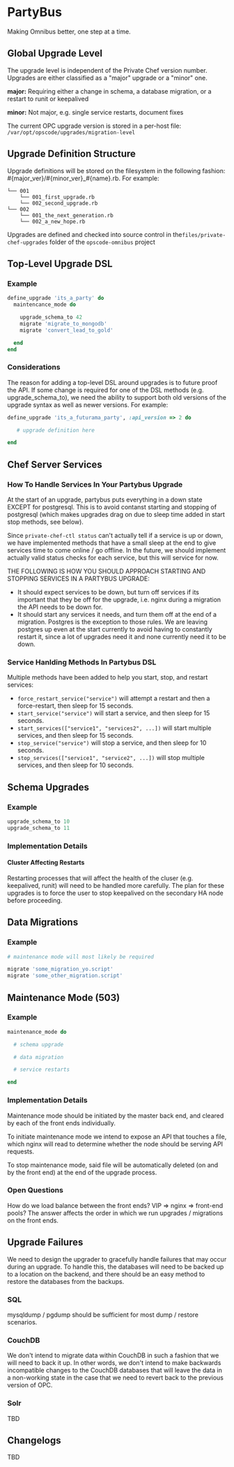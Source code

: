 # PartyBus

Making Omnibus better, one step at a time.

## Global Upgrade Level

The upgrade level is independent of the Private Chef version number. Upgrades are either classified as a "major" upgrade or a "minor" one.

**major:** Requiring either a change in schema, a database migration, or a restart to runit or keepalived 

**minor:** Not major, e.g. single service restarts, document fixes

The current OPC upgrade version is stored in a per-host file: `/var/opt/opscode/upgrades/migration-level`

## Upgrade Definition Structure

Upgrade definitions will be stored on the filesystem in the following fashion: #{major_ver}/#{minor_ver}_#{name}.rb. For example:

```
└── 001
    └── 001_first_upgrade.rb
    └── 002_second_upgrade.rb
└── 002
    └── 001_the_next_generation.rb
    └── 002_a_new_hope.rb
```

Upgrades are defined and checked into source control in the`files/private-chef-upgrades` folder of the `opscode-omnibus` project

## Top-Level Upgrade DSL

### Example

```ruby
define_upgrade 'its_a_party' do
  maintencance_mode do

    upgrade_schema_to 42
    migrate 'migrate_to_mongodb'
    migrate 'convert_lead_to_gold'

  end
end
```

### Considerations

The reason for adding a top-level DSL around upgrades is to future proof the API. If some change is required for one of the DSL methods (e.g. upgrade_schema_to), we need the ability to support both old versions of the upgrade syntax as well as newer versions. For example:

```ruby
define_upgrade 'its_a_futurama_party', :api_version => 2 do

   # upgrade definition here

end
```

## Chef Server Services

### How To Handle Services In Your Partybus Upgrade

At the start of an upgrade, partybus puts everything in a down state EXCEPT for postgresql.
This is to avoid contanst starting and stopping of postgresql (which makes upgrades drag on due to
sleep time added in start stop methods, see below).

Since `private-chef-ctl status` can't actually tell if a service is up or down, we have implemented methods
that have a small sleep at the end to give services time to come online / go offline. In the future, we should
implement actually valid status checks for each service, but this will service for now.

THE FOLLOWING IS HOW YOU SHOULD APPROACH STARTING AND STOPPING SERVICES IN A PARTYBUS UPGRADE:
  + It should expect services to be down, but turn off services
    if its important that they be off for the upgrade, i.e. nginx during
    a migration the API needs to be down for.
  + It should start any services it needs, and turn them off
    at the end of a migration.
Postgres is the exception to those rules. We are leaving
postgres up even at the start currently to avoid having
to constantly restart it, since a lot of upgrades need it
and none currently need it to be down.

### Service Hanlding Methods In Partybus DSL

Multiple methods have been added to help you start, stop, and restart services:

+ `force_restart_service("service")` will attempt a restart and then a force-restart, then sleep for 15 seconds.
+ `start_service("service")` will start a service, and then sleep for 15 seconds.
+ `start_services(["service1", "services2", ...])` will start multiple services, and then sleep for 15 seconds.
+ `stop_service("service")` will stop a service, and then sleep for 10 seconds.
+ `stop_services(["service1", "service2", ...])` will stop multiple services, and then sleep for 10 seconds.


## Schema Upgrades

### Example

```ruby
upgrade_schema_to 10
upgrade_schema_to 11
```

### Implementation Details

#### Cluster Affecting Restarts

Restarting processes that will affect the health of the cluser (e.g. keepalived, runit) will need to be handled more carefully. The plan for these upgrades is to force the user to stop keepalived on the secondary HA node before proceeding.

## Data Migrations

### Example

```ruby
# maintenance mode will most likely be required

migrate 'some_migration_yo.script'
migrate 'some_other_migration.script'
```

## Maintenance Mode (503)

### Example

```ruby
maintenance_mode do

  # schema upgrade

  # data migration

  # service restarts

end
```

### Implementation Details

Maintenance mode should be initiated by the master back end, and cleared by each of the front ends individually.

To initiate maintenance mode we intend to expose an API that touches a file, which nginx will read to determine whether the node should be serving API requests.

To stop maintenance mode, said file will be automatically deleted (on and by the front end) at the end of the upgrade process.

### Open Questions

How do we load balance between the front ends? VIP => nginx => front-end pools? The answer affects the order in which we run upgrades / migrations on the front ends.

## Upgrade Failures

We need to design the upgrader to gracefully handle failures that may occur during an upgrade. To handle this, the databases will need to be backed up to a location on the backend, and there should be an easy method to restore the databases from the backups.

### SQL

mysqldump / pgdump should be sufficient for most dump / restore scenarios.

### CouchDB

We don't intend to migrate data within CouchDB in such a fashion that we will need to back it up. In other words, we don't intend to make backwards incompatible changes to the CouchDB databases that will leave the data in a non-working state in the case that we need to revert back to the previous version of OPC.

### Solr

TBD

## Changelogs

TBD
